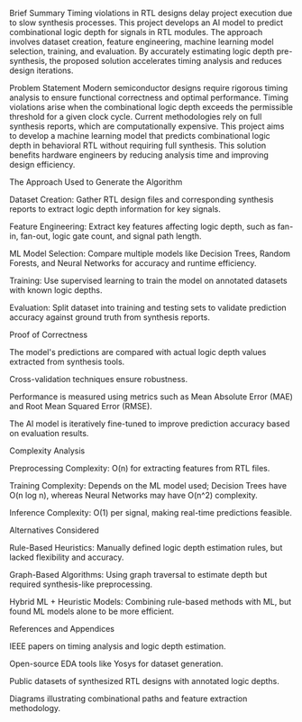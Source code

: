 Brief Summary
Timing violations in RTL designs delay project execution due to slow synthesis processes. This project develops an AI model to predict combinational logic depth for signals in RTL modules. The approach involves dataset creation, feature engineering, machine learning model selection, training, and evaluation. By accurately estimating logic depth pre-synthesis, the proposed solution accelerates timing analysis and reduces design iterations.

Problem Statement
Modern semiconductor designs require rigorous timing analysis to ensure functional correctness and optimal performance. Timing violations arise when the combinational logic depth exceeds the permissible threshold for a given clock cycle. Current methodologies rely on full synthesis reports, which are computationally expensive. This project aims to develop a machine learning model that predicts combinational logic depth in behavioral RTL without requiring full synthesis. This solution benefits hardware engineers by reducing analysis time and improving design efficiency.

The Approach Used to Generate the Algorithm

Dataset Creation: Gather RTL design files and corresponding synthesis reports to extract logic depth information for key signals.

Feature Engineering: Extract key features affecting logic depth, such as fan-in, fan-out, logic gate count, and signal path length.

ML Model Selection: Compare multiple models like Decision Trees, Random Forests, and Neural Networks for accuracy and runtime efficiency.

Training: Use supervised learning to train the model on annotated datasets with known logic depths.

Evaluation: Split dataset into training and testing sets to validate prediction accuracy against ground truth from synthesis reports.

Proof of Correctness

The model's predictions are compared with actual logic depth values extracted from synthesis tools.

Cross-validation techniques ensure robustness.

Performance is measured using metrics such as Mean Absolute Error (MAE) and Root Mean Squared Error (RMSE).

The AI model is iteratively fine-tuned to improve prediction accuracy based on evaluation results.

Complexity Analysis

Preprocessing Complexity: O(n) for extracting features from RTL files.

Training Complexity: Depends on the ML model used; Decision Trees have O(n log n), whereas Neural Networks may have O(n^2) complexity.

Inference Complexity: O(1) per signal, making real-time predictions feasible.

Alternatives Considered

Rule-Based Heuristics: Manually defined logic depth estimation rules, but lacked flexibility and accuracy.

Graph-Based Algorithms: Using graph traversal to estimate depth but required synthesis-like preprocessing.

Hybrid ML + Heuristic Models: Combining rule-based methods with ML, but found ML models alone to be more efficient.

References and Appendices

IEEE papers on timing analysis and logic depth estimation.

Open-source EDA tools like Yosys for dataset generation.

Public datasets of synthesized RTL designs with annotated logic depths.

Diagrams illustrating combinational paths and feature extraction methodology.
